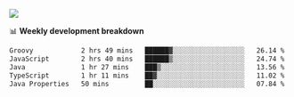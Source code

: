 ![](https://github-readme-stats-v2-three.vercel.app/api/top-langs/?username=akshayxml&theme=dark&hide_border=true&include_all_commits=true&count_private=true&layout=compact&size_weight=0.5&count_weight=0.5&hide=Jupyter%20Notebook%2Cobjective-c%2Cmakefile%2Cc%2Chtml%2Ccss%2Cscss&langs_count=6&exclude_repo=github-readme-stats-v2)

📊 **Weekly development breakdown**
<!--START_SECTION:waka-->

```txt
Groovy            2 hrs 49 mins   ██████▓░░░░░░░░░░░░░░░░░░   26.14 %
JavaScript        2 hrs 40 mins   ██████▒░░░░░░░░░░░░░░░░░░   24.74 %
Java              1 hr 27 mins    ███▒░░░░░░░░░░░░░░░░░░░░░   13.56 %
TypeScript        1 hr 11 mins    ██▓░░░░░░░░░░░░░░░░░░░░░░   11.02 %
Java Properties   50 mins         ██░░░░░░░░░░░░░░░░░░░░░░░   07.84 %
```

<!--END_SECTION:waka-->
